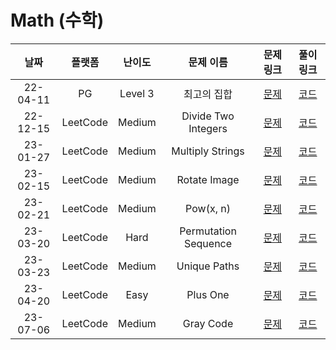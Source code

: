 # Math (수학)

|   날짜   |  플랫폼  | 난이도  |      문제 이름       |                            문제 링크                             |                                 풀이 링크                                 |
| :------: | :------: | :-----: | :------------------: | :--------------------------------------------------------------: | :-----------------------------------------------------------------------: |
| 22-04-11 |    PG    | Level 3 |     최고의 집합      | [문제](https://programmers.co.kr/learn/courses/30/lessons/12938) |  [코드](https://github.com/LeeMir/Algorithm/blob/main/Math/PG-12938.js)   |
| 22-12-15 | LeetCode | Medium  | Divide Two Integers  |    [문제](https://leetcode.com/problems/divide-two-integers)     | [코드](https://github.com/LeeMir/Algorithm/blob/main/Math/Leetcode-29.js) |
| 23-01-27 | LeetCode | Medium  |   Multiply Strings   |      [문제](https://leetcode.com/problems/multiply-strings)      | [코드](https://github.com/LeeMir/Algorithm/blob/main/Math/Leetcode-43.ts) |
| 23-02-15 | LeetCode | Medium  |     Rotate Image     |        [문제](https://leetcode.com/problems/rotate-image)        | [코드](https://github.com/LeeMir/Algorithm/blob/main/Math/Leetcode-48.ts) |
| 23-02-21 | LeetCode | Medium  |      Pow(x, n)       |           [문제](https://leetcode.com/problems/powx-n)           | [코드](https://github.com/LeeMir/Algorithm/blob/main/Math/Leetcode-50.ts) |
| 23-03-20 | LeetCode |  Hard   | Permutation Sequence |    [문제](https://leetcode.com/problems/permutation-sequence)    | [코드](https://github.com/LeeMir/Algorithm/blob/main/Math/Leetcode-60.ts) |
| 23-03-23 | LeetCode | Medium  |     Unique Paths     |        [문제](https://leetcode.com/problems/unique-paths)        | [코드](https://github.com/LeeMir/Algorithm/blob/main/Math/Leetcode-62.ts) |
| 23-04-20 | LeetCode |  Easy   |       Plus One       |          [문제](https://leetcode.com/problems/plus-one)          | [코드](https://github.com/LeeMir/Algorithm/blob/main/Math/Leetcode-66.ts) |
| 23-07-06 | LeetCode | Medium  |      Gray Code       |         [문제](https://leetcode.com/problems/gray-code)          | [코드](https://github.com/LeeMir/Algorithm/blob/main/Math/Leetcode-89.ts) |
